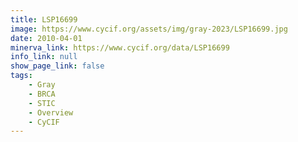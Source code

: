 ```yaml
---
title: LSP16699
image: https://www.cycif.org/assets/img/gray-2023/LSP16699.jpg
date: 2010-04-01
minerva_link: https://www.cycif.org/data/LSP16699
info_link: null
show_page_link: false
tags:
    - Gray
    - BRCA
    - STIC
    - Overview
    - CyCIF
---
```

